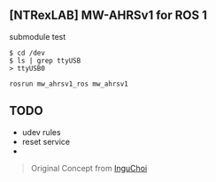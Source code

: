 ## [NTRexLAB] MW-AHRSv1 for ROS 1

submodule test

```
$ cd /dev
$ ls | grep ttyUSB
> ttyUSB0
```

```
rosrun mw_ahrsv1_ros mw_ahrsv1 

```

## TODO
* udev rules
* reset service
* 

>  Original Concept from [InguChoi](https://github.com/InguChoi/MW-AHRSv1-RS232-communicate)